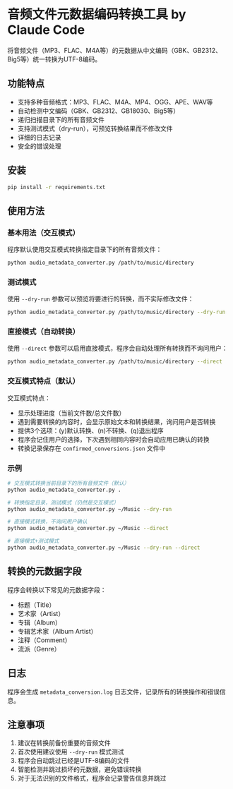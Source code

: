 # 音频文件元数据编码转换工具 by Claude Code

将音频文件（MP3、FLAC、M4A等）的元数据从中文编码（GBK、GB2312、Big5等）统一转换为UTF-8编码。

## 功能特点

- 支持多种音频格式：MP3、FLAC、M4A、MP4、OGG、APE、WAV等
- 自动检测中文编码（GBK、GB2312、GB18030、Big5等）
- 递归扫描目录下的所有音频文件
- 支持测试模式（dry-run），可预览转换结果而不修改文件
- 详细的日志记录
- 安全的错误处理

## 安装

```bash
pip install -r requirements.txt
```

## 使用方法

### 基本用法（交互模式）

程序默认使用交互模式转换指定目录下的所有音频文件：
```bash
python audio_metadata_converter.py /path/to/music/directory
```

### 测试模式

使用 `--dry-run` 参数可以预览将要进行的转换，而不实际修改文件：
```bash
python audio_metadata_converter.py /path/to/music/directory --dry-run
```

### 直接模式（自动转换）

使用 `--direct` 参数可以启用直接模式，程序会自动处理所有转换而不询问用户：
```bash
python audio_metadata_converter.py /path/to/music/directory --direct
```

### 交互模式特点（默认）

交互模式特点：
- 显示处理进度（当前文件数/总文件数）
- 遇到需要转换的内容时，会显示原始文本和转换结果，询问用户是否转换
- 提供3个选项：(y)默认转换、(n)不转换、(q)退出程序
- 程序会记住用户的选择，下次遇到相同内容时会自动应用已确认的转换
- 转换记录保存在 `confirmed_conversions.json` 文件中

### 示例

```bash
# 交互模式转换当前目录下的所有音频文件（默认）
python audio_metadata_converter.py .

# 转换指定目录，测试模式（仍然是交互模式）
python audio_metadata_converter.py ~/Music --dry-run

# 直接模式转换，不询问用户确认
python audio_metadata_converter.py ~/Music --direct

# 直接模式+测试模式
python audio_metadata_converter.py ~/Music --dry-run --direct
```

## 转换的元数据字段

程序会转换以下常见的元数据字段：
- 标题（Title）
- 艺术家（Artist）
- 专辑（Album）
- 专辑艺术家（Album Artist）
- 注释（Comment）
- 流派（Genre）

## 日志

程序会生成 `metadata_conversion.log` 日志文件，记录所有的转换操作和错误信息。

## 注意事项

1. 建议在转换前备份重要的音频文件
2. 首次使用建议使用 `--dry-run` 模式测试  
3. 程序会自动跳过已经是UTF-8编码的文件
4. 智能检测并跳过损坏的元数据，避免错误转换
5. 对于无法识别的文件格式，程序会记录警告信息并跳过
